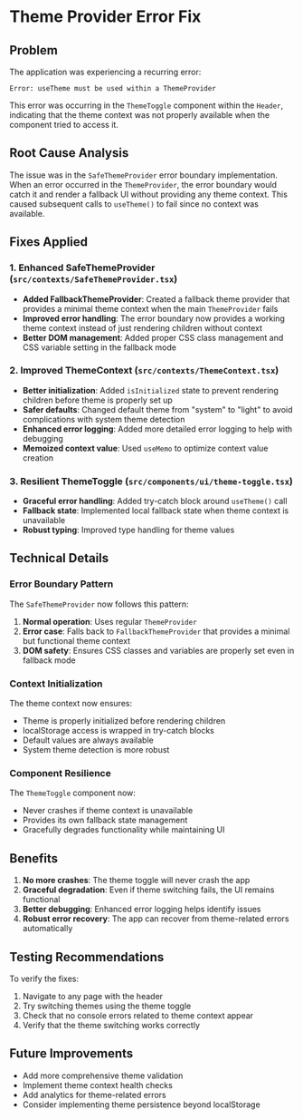 # Theme Provider Error Fix

## Problem

The application was experiencing a recurring error:

```
Error: useTheme must be used within a ThemeProvider
```

This error was occurring in the `ThemeToggle` component within the `Header`, indicating that the theme context was not properly available when the component tried to access it.

## Root Cause Analysis

The issue was in the `SafeThemeProvider` error boundary implementation. When an error occurred in the `ThemeProvider`, the error boundary would catch it and render a fallback UI without providing any theme context. This caused subsequent calls to `useTheme()` to fail since no context was available.

## Fixes Applied

### 1. Enhanced SafeThemeProvider (`src/contexts/SafeThemeProvider.tsx`)

- **Added FallbackThemeProvider**: Created a fallback theme provider that provides a minimal theme context when the main `ThemeProvider` fails
- **Improved error handling**: The error boundary now provides a working theme context instead of just rendering children without context
- **Better DOM management**: Added proper CSS class management and CSS variable setting in the fallback mode

### 2. Improved ThemeContext (`src/contexts/ThemeContext.tsx`)

- **Better initialization**: Added `isInitialized` state to prevent rendering children before theme is properly set up
- **Safer defaults**: Changed default theme from "system" to "light" to avoid complications with system theme detection
- **Enhanced error logging**: Added more detailed error logging to help with debugging
- **Memoized context value**: Used `useMemo` to optimize context value creation

### 3. Resilient ThemeToggle (`src/components/ui/theme-toggle.tsx`)

- **Graceful error handling**: Added try-catch block around `useTheme()` call
- **Fallback state**: Implemented local fallback state when theme context is unavailable
- **Robust typing**: Improved type handling for theme values

## Technical Details

### Error Boundary Pattern

The `SafeThemeProvider` now follows this pattern:

1. **Normal operation**: Uses regular `ThemeProvider`
2. **Error case**: Falls back to `FallbackThemeProvider` that provides a minimal but functional theme context
3. **DOM safety**: Ensures CSS classes and variables are properly set even in fallback mode

### Context Initialization

The theme context now ensures:

- Theme is properly initialized before rendering children
- localStorage access is wrapped in try-catch blocks
- Default values are always available
- System theme detection is more robust

### Component Resilience

The `ThemeToggle` component now:

- Never crashes if theme context is unavailable
- Provides its own fallback state management
- Gracefully degrades functionality while maintaining UI

## Benefits

1. **No more crashes**: The theme toggle will never crash the app
2. **Graceful degradation**: Even if theme switching fails, the UI remains functional
3. **Better debugging**: Enhanced error logging helps identify issues
4. **Robust error recovery**: The app can recover from theme-related errors automatically

## Testing Recommendations

To verify the fixes:

1. Navigate to any page with the header
2. Try switching themes using the theme toggle
3. Check that no console errors related to theme context appear
4. Verify that the theme switching works correctly

## Future Improvements

- Add more comprehensive theme validation
- Implement theme context health checks
- Add analytics for theme-related errors
- Consider implementing theme persistence beyond localStorage
